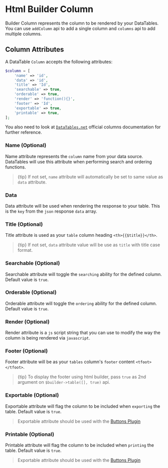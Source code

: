 # Html Builder Column

Builder Column represents the column to be rendered by your DataTables.
You can use `addColumn` api to add a single column and `columns` api to add multiple columns.

<a name="attributes"></a>
## Column Attributes

A DataTable `Column` accepts the following attributes:

```php
$column = [
	'name' => 'id',
	'data' => 'id',
	'title' => 'Id',
	'searchable' => true,
	'orderable' => true,
	'render' => 'function(){}',
	'footer' => 'Id',
	'exportable' => true,
	'printable' => true,
];
```

You also need to look at [`DataTables.net`](https://DataTables.net/reference/option/columns) official columns documentation for further reference.

### Name (Optional)
Name attribute represents the `column` name from your data source.
DataTables will use this attribute when performing search and ordering functions.

> {tip} If not set, `name` attribute will automatically be set to same value as `data` attribute.

### Data
Data attribute will be used when rendering the response to your table. This is the `key` from the `json` response `data` array.

### Title (Optional)
Title attribute is used as your `table` column heading `<th>{{$title}}</th>`.

> {tip} If not set, `data` attribute value will be use as `title` with title case format.

### Searchable (Optional)
Searchable attribute will toggle the `searching` ability for the defined column. Default value is `true`.

### Orderable (Optional)
Orderable attribute will toggle the `ordering` ability for the defined column. Default value is `true`.

### Render (Optional)
Render attribute is a `js` script string that you can use to modify the way the column is being rendered via `javascript`.

### Footer (Optional)
Footer attribute will be as your `tables` column's `footer` content `<tfoot></tfoot>`.

> {tip} To display the footer using html builder, pass `true` as 2nd argument on `$builder->table([], true)` api.

### Exportable (Optional)
Exportable attribute will flag the column to be included when `exporting` the table. Default value is `true`.

> Exportable attribute should be used with the [Buttons Plugin](/docs/{{package}}/{{version}}/buttons-installation)

### Printable (Optional)
Printable attribute will flag the column to be included when `printing` the table. Default value is `true`.

> Exportable attribute should be used with the [Buttons Plugin](/docs/{{package}}/{{version}}/buttons-installation)
